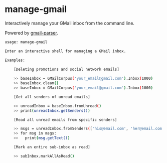 # manage-gmail

Interactively manage your GMail inbox from the command line.

Powered by [gmail-parser](../python/gmail-parser.md).

```bash
usage: manage-gmail

Enter an interactive shell for managing a GMail inbox.

Examples:

    [Deleting promotions and social network emails]
      
    >> baseInbox = GMailCorpus('your_email@gmail.com').Inbox(1000)
    >> baseInbox.clean()
    >> baseInbox = GMailCorpus('your_email@gmail.com').Inbox(1000)

    [Get all senders of unread emails]

    >> unreadInbox = baseInbox.fromUnread()
    >> print(unreadInbox.getSenders())

    [Read all unread emails from specific senders]

    >> msgs = unreadInbox.fromSenders(['his@email.com', 'her@email.com']).getMessages()
    >> for msg in msgs:
    >>   print(msg.getText())

    [Mark an entire sub-inbox as read]

    >> subInbox.markAllAsRead()

```

